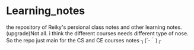 # Learning_notes
the repository of Reiky's persional class notes and other learning notes.
(upgrade)Not all. i think the different courses needs different type of nose.
So the repo just main for the CS and CE courses notes ┐(´-｀)┌